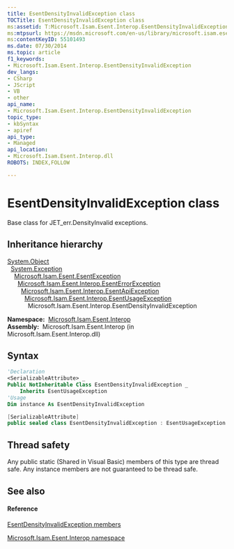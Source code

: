 ```yaml
---
title: EsentDensityInvalidException class
TOCTitle: EsentDensityInvalidException class
ms:assetid: T:Microsoft.Isam.Esent.Interop.EsentDensityInvalidException
ms:mtpsurl: https://msdn.microsoft.com/en-us/library/microsoft.isam.esent.interop.esentdensityinvalidexception(v=EXCHG.10)
ms:contentKeyID: 55101493
ms.date: 07/30/2014
ms.topic: article
f1_keywords:
- Microsoft.Isam.Esent.Interop.EsentDensityInvalidException
dev_langs:
- CSharp
- JScript
- VB
- other
api_name: 
- Microsoft.Isam.Esent.Interop.EsentDensityInvalidException
topic_type: 
- kbSyntax
- apiref
api_type: 
- Managed
api_location: 
- Microsoft.Isam.Esent.Interop.dll
ROBOTS: INDEX,FOLLOW

---
```


# EsentDensityInvalidException class

Base class for JET_err.DensityInvalid exceptions.

## Inheritance hierarchy

[System.Object](https://docs.microsoft.com/dotnet/api/system.object?redirectedfrom=MSDN)  
  [System.Exception](https://docs.microsoft.com/dotnet/api/system.exception?redirectedfrom=MSDN)  
    [Microsoft.Isam.Esent.EsentException](dn292088\(v=exchg.10\).md)  
      [Microsoft.Isam.Esent.Interop.EsentErrorException](dn274314\(v=exchg.10\).md)  
        [Microsoft.Isam.Esent.Interop.EsentApiException](dn334231\(v=exchg.10\).md)  
          [Microsoft.Isam.Esent.Interop.EsentUsageException](dn350849\(v=exchg.10\).md)  
            Microsoft.Isam.Esent.Interop.EsentDensityInvalidException  

**Namespace:**  [Microsoft.Isam.Esent.Interop](hh596136\(v=exchg.10\).md)  
**Assembly:**  Microsoft.Isam.Esent.Interop (in Microsoft.Isam.Esent.Interop.dll)

## Syntax

``` vb
'Declaration
<SerializableAttribute> _
Public NotInheritable Class EsentDensityInvalidException _
    Inherits EsentUsageException
'Usage
Dim instance As EsentDensityInvalidException
```

``` csharp
[SerializableAttribute]
public sealed class EsentDensityInvalidException : EsentUsageException
```

## Thread safety

Any public static (Shared in Visual Basic) members of this type are thread safe. Any instance members are not guaranteed to be thread safe.

## See also

#### Reference

[EsentDensityInvalidException members](dn274271\(v=exchg.10\).md)

[Microsoft.Isam.Esent.Interop namespace](hh596136\(v=exchg.10\).md)

